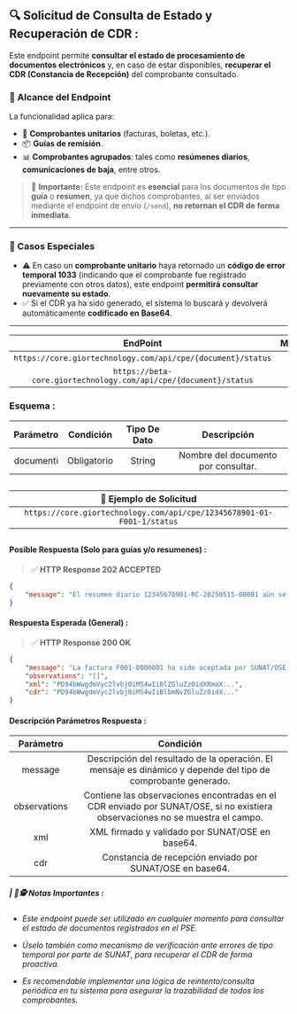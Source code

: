 
## 🔍 **Solicitud de Consulta de Estado y Recuperación de CDR :**

Este endpoint permite **consultar el estado de procesamiento de documentos electrónicos** y, en caso de estar disponibles, **recuperar el CDR (Constancia de Recepción)** del comprobante consultado.

### 📌 Alcance del Endpoint

La funcionalidad aplica para:

- 📄 **Comprobantes unitarios** (facturas, boletas, etc.).
- 📦 **Guías de remisión**.
- 📊 **Comprobantes agrupados**: tales como **resúmenes diarios**, **comunicaciones de baja**, entre otros.

> 🧠 **Importante:** Este endpoint es **esencial** para los documentos de tipo **guía** o **resumen**, ya que dichos comprobantes, al ser enviados mediante el endpoint de envío (`/send`), **no retornan el CDR de forma inmediata**.

---

### 🔁 Casos Especiales

- ⚠️ En caso un **comprobante unitario** haya retornado un **código de error temporal 1033** (indicando que el comprobante fue registrado previamente con otros datos), este endpoint **permitirá consultar nuevamente su estado**.
- ✅ Si el CDR ya ha sido generado, el sistema lo buscará y devolverá automáticamente **codificado en Base64**.

---

|                                  EndPoint                          | Método |   Entorno  |
|:------------------------------------------------------------------:|:------:|:----------:|
|     `https://core.giortechnology.com/api/cpe/{document}/status`    |  GET   | Producción |
|  `https://beta-core.giortechnology.com/api/cpe/{document}/status`  |  GET   |    Beta    |

### **Esquema :**

|     Parámetro   |  Condición  | Tipo De Dato |              Descripción              |
|:---------------:|:-----------:|:------------:|:-------------------------------------:|
|    documentℹ️  | Obligatorio |    String    |   Nombre del documento por consultar.  |

##

|                   **🧪 Ejemplo de Solicitud**                        |
|:---------------------------------------------------------------------:|
| `https://core.giortechnology.com/api/cpe/12345678901-01-F001-1/status` |

##

####  **Posible Respuesta (Solo para guías y/o resumenes) :**

> ✅ **HTTP Response 202 ACCEPTED**

```json
{
    "message": "El resumen diario 12345678901-RC-20250515-00001 aún se encuentra en proceso en SUNAT/OSE. Intente nuevamente más tarde."
}
```

####  **Respuesta Esperada (General) :**

> ✅ **HTTP Response 200 OK**

```json
{
    "message": "La factura F001-0000001 ha sido aceptada por SUNAT/OSE.",
    "observations": "[]",
    "xml": "PD94bWwgdmVyc2lvbj0iMS4wIiBlZGluZz0idXRmaX...",
    "cdr": "PD94bWwgdmVyc2lvbj0iMS4wIiBlbmNvZGluZz0idX..."
}
```

#### **Descripción Parámetros Respuesta :**

|   Parámetro  |                                                            Condición                                                          |
|:------------:|:-----------------------------------------------------------------------------------------------------------------------------:|
|    message   |          Descripción del resultado de la operación. El mensaje es dinámico y depende del tipo de comprobante generado.        |
| observations | Contiene las observaciones encontradas en el CDR enviado por SUNAT/OSE, si no existiera observaciones no se muestra el campo. |
|      xml     |                                      XML firmado y validado por SUNAT/OSE en base64.                                          |
|      cdr     |                                 Constancia de recepción enviado por SUNAT/OSE en base64.                                      |


##### **| 📝🕵️ Notas Importantes :**
- _Este endpoint puede ser utilizado en cualquier momento para consultar el estado de documentos registrados en el PSE._

- _Úselo también como mecanismo de verificación ante errores de tipo temporal por parte de SUNAT, para recuperar el CDR de forma proactiva._

- _Es recomendable implementar una lógica de reintento/consulta periódica en tu sistema para asegurar la trazabilidad de todos los comprobantes._
